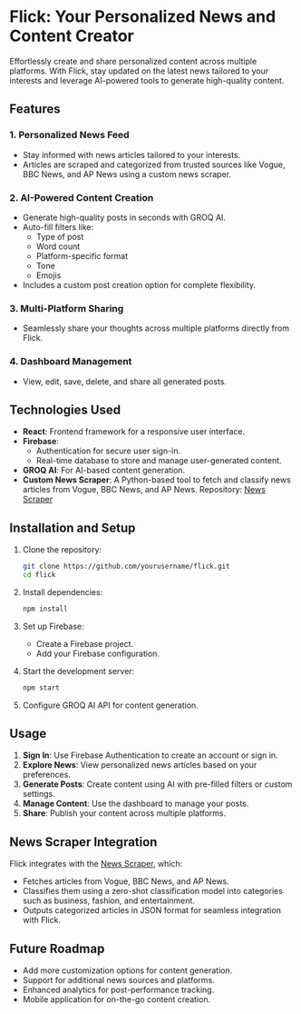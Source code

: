 # Flick: Your Personalized News and Content Creator

Effortlessly create and share personalized content across multiple platforms. With Flick, stay updated on the latest news tailored to your interests and leverage AI-powered tools to generate high-quality content.

## Features

### 1. Personalized News Feed
- Stay informed with news articles tailored to your interests.
- Articles are scraped and categorized from trusted sources like Vogue, BBC News, and AP News using a custom news scraper.

### 2. AI-Powered Content Creation
- Generate high-quality posts in seconds with GROQ AI.
- Auto-fill filters like:
  - Type of post
  - Word count
  - Platform-specific format
  - Tone
  - Emojis
- Includes a custom post creation option for complete flexibility.

### 3. Multi-Platform Sharing
- Seamlessly share your thoughts across multiple platforms directly from Flick.

### 4. Dashboard Management
- View, edit, save, delete, and share all generated posts.

## Technologies Used

- **React**: Frontend framework for a responsive user interface.
- **Firebase**:
  - Authentication for secure user sign-in.
  - Real-time database to store and manage user-generated content.
- **GROQ AI**: For AI-based content generation.
- **Custom News Scraper**: A Python-based tool to fetch and classify news articles from Vogue, BBC News, and AP News. Repository: [News Scraper](https://github.com/GayathriPCh/news-scraper)

## Installation and Setup

1. Clone the repository:
   ```bash
   git clone https://github.com/yourusername/flick.git
   cd flick
   ```

2. Install dependencies:
   ```bash
   npm install
   ```

3. Set up Firebase:
   - Create a Firebase project.
   - Add your Firebase configuration. 

4. Start the development server:
   ```bash
   npm start
   ```

5. Configure GROQ AI API for content generation.

## Usage

1. **Sign In**: Use Firebase Authentication to create an account or sign in.
2. **Explore News**: View personalized news articles based on your preferences.
3. **Generate Posts**: Create content using AI with pre-filled filters or custom settings.
4. **Manage Content**: Use the dashboard to manage your posts.
5. **Share**: Publish your content across multiple platforms.

## News Scraper Integration

Flick integrates with the [News Scraper](https://github.com/GayathriPCh/news-scraper), which:
- Fetches articles from Vogue, BBC News, and AP News.
- Classifies them using a zero-shot classification model into categories such as business, fashion, and entertainment.
- Outputs categorized articles in JSON format for seamless integration with Flick.

## Future Roadmap

- Add more customization options for content generation.
- Support for additional news sources and platforms.
- Enhanced analytics for post-performance tracking.
- Mobile application for on-the-go content creation.

